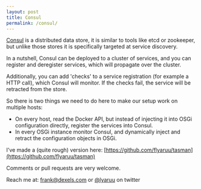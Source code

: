 ```yaml
---
layout: post
title: Consul
permalink: /consul/
---
```

[Consul](https://consul.io/) is a distributed data store, it is similar to tools like etcd or zookeeper, but unlike those stores it is specifically targeted at service discovery.

In a nutshell, Consul can be deployed to a cluster of services, and you can register and deregister services, which will propagate over the cluster. 

Additionally, you can add 'checks' to a service registration (for example a HTTP call), which Consul will monitor. If the checks fail, the service will be retracted from the store.

So there is two things we need to do here to make our setup work on multiple hosts:

 - On every host, read the Docker API, but instead of injecting it into OSGi configuration directly, register the services into Consul.
 - In every OSGi instance monitor Consul, and dynamically inject and retract the configuration objects in OSGi.
 
 I've made a (quite rough) version here: [https://github.com/flyaruu/tasman](https://github.com/flyaruu/tasman)
 
 Comments or pull requests are very welcome.
 
 Reach me at: frank@dexels.com or [@lyaruu](https://twitter.com/lyaruu) on twitter